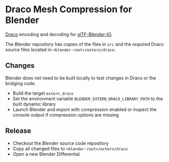 # Draco Mesh Compression for Blender

[Draco](https://github.com/google/draco) encoding and decoding for [glTF-Blender-IO](https://github.com/KhronosGroup/glTF-Blender-IO).

The Blender repository has copies of the files in `src` and the *required* Draco source files located in `<blender-root>/extern/draco`.

## Changes

Blender does not need to be built locally to test changes in Draco or the bridging code.

- Build the target `extern_draco`
- Set the environment variable `BLENDER_EXTERN_DRACO_LIBRARY_PATH` to the built dynamic library
- Launch Blender and export with compression enabled or inspect the console output if compression options are missing

## Release

- Checkout the Blender source code repository
- Copy all changed files to `<blender-root>/extern/draco`
- Open a new Blender Differential

